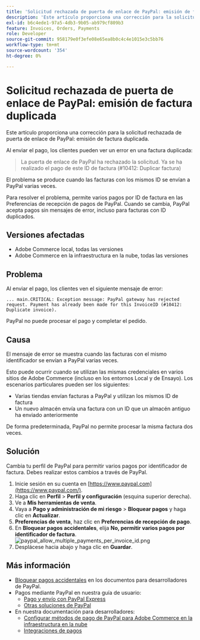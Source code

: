 ```yaml
---
title: 'Solicitud rechazada de puerta de enlace de PayPal: emisión de factura duplicada'
description: 'Este artículo proporciona una corrección para la solicitud rechazada de puerta de enlace de PayPal: emisión de factura duplicada.'
exl-id: b6c4ede1-97a5-4db3-9b05-ab979cf809b3
feature: Invoices, Orders, Payments
role: Developer
source-git-commit: 958179e0f3efe08e65ea8b0c4c4e1015e3c5bb76
workflow-type: tm+mt
source-wordcount: '354'
ht-degree: 0%

---
```


# Solicitud rechazada de puerta de enlace de PayPal: emisión de factura duplicada

Este artículo proporciona una corrección para la solicitud rechazada de puerta de enlace de PayPal: emisión de factura duplicada.

Al enviar el pago, los clientes pueden ver un error en una factura duplicada:

>La puerta de enlace de PayPal ha rechazado la solicitud. Ya se ha realizado el pago de este ID de factura (\#10412: Duplicar factura)

El problema se produce cuando las facturas con los mismos ID se envían a PayPal varias veces.

Para resolver el problema, permite varios pagos por ID de factura en las Preferencias de recepción de pagos de PayPal. Cuando se cambia, PayPal acepta pagos sin mensajes de error, incluso para facturas con ID duplicados.

## Versiones afectadas

* Adobe Commerce local, todas las versiones
* Adobe Commerce en la infraestructura en la nube, todas las versiones

## Problema

Al enviar el pago, los clientes ven el siguiente mensaje de error:

```
... main.CRITICAL: Exception message: PayPal gateway has rejected request. Payment has already been made for this InvoiceID (#10412: Duplicate invoice).
```

PayPal no puede procesar el pago y completar el pedido.

## Causa

El mensaje de error se muestra cuando las facturas con el mismo identificador se envían a PayPal varias veces.

Esto puede ocurrir cuando se utilizan las mismas credenciales en varios sitios de Adobe Commerce (incluso en los entornos Local y de Ensayo). Los escenarios particulares pueden ser los siguientes:

* Varias tiendas envían facturas a PayPal y utilizan los mismos ID de factura
* Un nuevo almacén envía una factura con un ID que un almacén antiguo ha enviado anteriormente

De forma predeterminada, PayPal no permite procesar la misma factura dos veces.

## Solución

Cambia tu perfil de PayPal para permitir varios pagos por identificador de factura. Debes realizar estos cambios a través de PayPal.

1. Inicie sesión en su cuenta en [https://www.paypal.com](https://www.paypal.com/).
1. Haga clic en **Perfil** > **Perfil y configuración** (esquina superior derecha).
1. Ve a **Mis herramientas de venta**.
1. Vaya a **Pago y administración de mi riesgo** > **Bloquear pagos** y haga clic en **Actualizar**.
1. **Preferencias de venta**, haz clic en **Preferencias de recepción de pago**.
1. En **Bloquear pagos accidentales**, elija **No, permitir varios pagos por identificador de factura**.    ![paypal_allow_multiple_payments_per_invoice_id.png](assets/paypal_allow_multiple_payments_per_invoice_id.png)
1. Desplácese hacia abajo y haga clic en **Guardar**.

## Más información

* [Bloquear pagos accidentales](https://developer.paypal.com/docs/admin/setup-account/#block-accidental-payments) en los documentos para desarrolladores de PayPal.
* Pagos mediante PayPal en nuestra guía de usuario:
   * [Pago y envío con PayPal Express](/docs/commerce-admin/stores-sales/payments/paypal/paypal-express-checkout.html)
   * [Otras soluciones de PayPal](/docs/commerce-admin/stores-sales/payments/paypal/paypal.html)
* En nuestra documentación para desarrolladores:
   * [Configurar métodos de pago de PayPal para Adobe Commerce en la infraestructura en la nube](/docs/commerce-cloud-service/user-guide/configure-store/paypal.html)
   * [Integraciones de pagos](https://developer.adobe.com/commerce/php/development/payments-integrations/)
